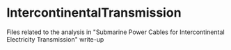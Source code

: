 # IntercontinentalTransmission
Files related to the analysis in "Submarine Power Cables for Intercontinental Electricity Transmission" write-up
